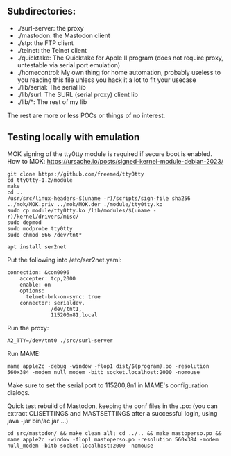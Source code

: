 ## Subdirectories:

* ./surl-server: the proxy
* ./mastodon: the Mastodon client
* ./stp: the FTP client
* ./telnet: the Telnet client
* ./quicktake: The Quicktake for Apple II program (does not require proxy, untestable via serial port emulation)
* ./homecontrol: My own thing for home automation, probably useless to you reading this file unless you hack it a lot to fit your usecase
* ./lib/serial: The serial lib
* ./lib/surl: The SURL (serial proxy) client lib
* ./lib/*: The rest of my lib

The rest are more or less POCs or things of no interest.

## Testing locally with emulation

MOK signing of the tty0tty module is required if secure boot is enabled.
How to MOK: https://ursache.io/posts/signed-kernel-module-debian-2023/
```
git clone https://github.com/freemed/tty0tty
cd tty0tty-1.2/module
make
cd ..
/usr/src/linux-headers-$(uname -r)/scripts/sign-file sha256 ../mok/MOK.priv ../mok/MOK.der ./module/tty0tty.ko
sudo cp module/tty0tty.ko /lib/modules/$(uname -r)/kernel/drivers/misc/
sudo depmod
sudo modprobe tty0tty
sudo chmod 666 /dev/tnt*

apt install ser2net
```

Put the following into /etc/ser2net.yaml:
```
connection: &con0096
    accepter: tcp,2000
    enable: on
    options:
      telnet-brk-on-sync: true
    connector: serialdev,
              /dev/tnt1,
              115200n81,local
```

Run the proxy:
```
A2_TTY=/dev/tnt0 ./src/surl-server
```
Run MAME:
```
mame apple2c -debug -window -flop1 dist/$(program).po -resolution 560x384 -modem null_modem -bitb socket.localhost:2000 -nomouse
```
Make sure to set the serial port to 115200,8n1 in MAME's configuration dialogs.

Quick test rebuild of Mastodon, keeping the conf files in the .po: (you can extract CLISETTINGS and MASTSETTINGS after a successful login, using java -jar bin/ac.jar ...)
```
cd src/mastodon/ && make clean all; cd ../.. && make mastoperso.po && mame apple2c -window -flop1 mastoperso.po -resolution 560x384 -modem null_modem -bitb socket.localhost:2000 -nomouse
```
